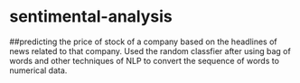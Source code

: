 # sentimental-analysis
##predicting the price of stock of a company based on the headlines of news related to that company.
     Used the random classfier after using bag of words and other techniques of NLP to convert the sequence of words to numerical data. 
